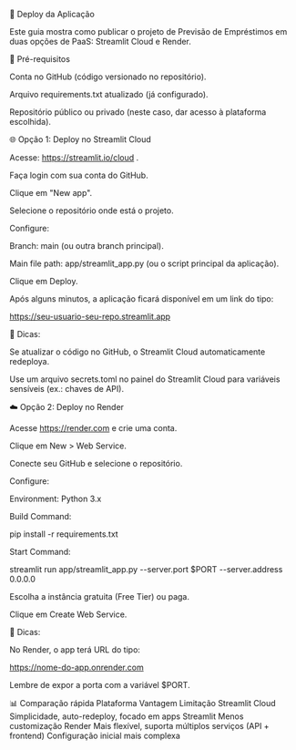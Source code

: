 🚀 Deploy da Aplicação

Este guia mostra como publicar o projeto de Previsão de Empréstimos em duas opções de PaaS: Streamlit Cloud e Render.

📌 Pré-requisitos

Conta no GitHub
 (código versionado no repositório).

Arquivo requirements.txt atualizado (já configurado).

Repositório público ou privado (neste caso, dar acesso à plataforma escolhida).

🌐 Opção 1: Deploy no Streamlit Cloud

Acesse: https://streamlit.io/cloud
.

Faça login com sua conta do GitHub.

Clique em "New app".

Selecione o repositório onde está o projeto.

Configure:

Branch: main (ou outra branch principal).

Main file path: app/streamlit_app.py (ou o script principal da aplicação).

Clique em Deploy.

Após alguns minutos, a aplicação ficará disponível em um link do tipo:

https://seu-usuario-seu-repo.streamlit.app


🔧 Dicas:

Se atualizar o código no GitHub, o Streamlit Cloud automaticamente redeploya.

Use um arquivo secrets.toml no painel do Streamlit Cloud para variáveis sensíveis (ex.: chaves de API).

☁️ Opção 2: Deploy no Render

Acesse https://render.com
 e crie uma conta.

Clique em New > Web Service.

Conecte seu GitHub e selecione o repositório.

Configure:

Environment: Python 3.x

Build Command:

pip install -r requirements.txt


Start Command:

streamlit run app/streamlit_app.py --server.port $PORT --server.address 0.0.0.0


Escolha a instância gratuita (Free Tier) ou paga.

Clique em Create Web Service.

🔧 Dicas:

No Render, o app terá URL do tipo:

https://nome-do-app.onrender.com


Lembre de expor a porta com a variável $PORT.

📊 Comparação rápida
Plataforma	Vantagem	Limitação
Streamlit Cloud	Simplicidade, auto-redeploy, focado em apps Streamlit	Menos customização
Render	Mais flexível, suporta múltiplos serviços (API + frontend)	Configuração inicial mais complexa